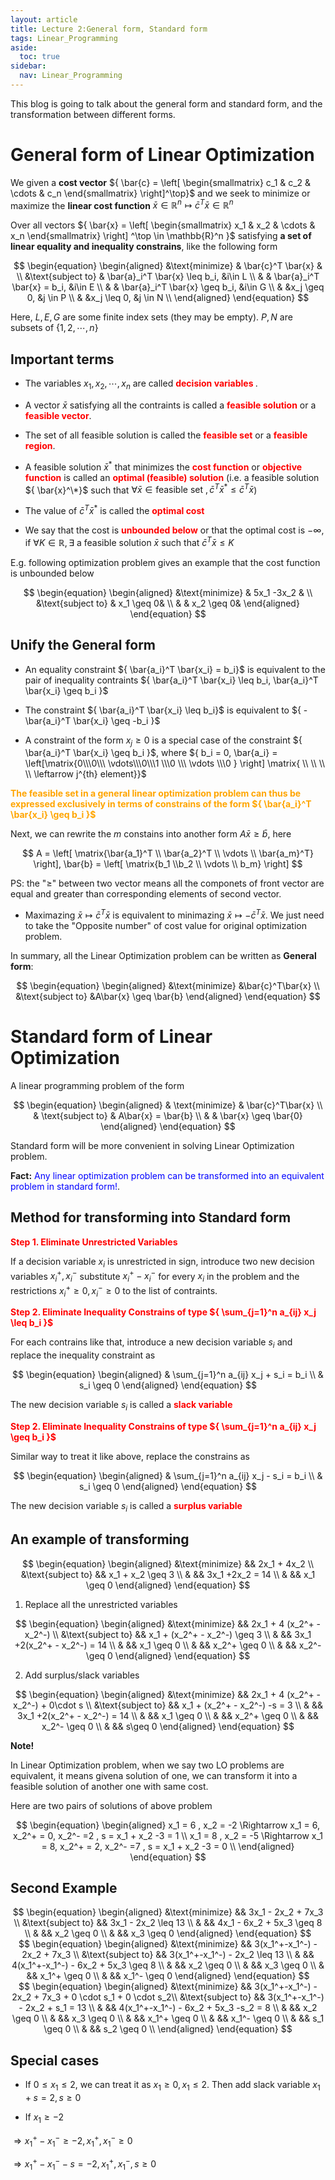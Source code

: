 ```yaml
---
layout: article
title: Lecture 2:General form, Standard form
tags: Linear_Programming
aside:
  toc: true
sidebar:
  nav: Linear_Programming
---
```


This blog is going to talk about the general form and standard form, and the transformation between different forms.

<!--more-->

# General form of Linear Optimization

We given a <b>cost vector</b> ${ \bar{c} = \left[ \begin{smallmatrix} c_1 & c_2 & \cdots & c_n \end{smallmatrix} \right]^\top}$ and we seek to minimize or maximize the <b>linear cost function</b> ${ \bar{x} \in \mathbb{R}^n \mapsto \bar{c}^T \bar{x} \in \mathbb{R}^n}$

Over all vectors ${ \bar{x} = \left[ \begin{smallmatrix} x_1 & x_2 & \cdots & x_n \end{smallmatrix} \right] ^\top \in \mathbb{R}^n }$ satisfying <b>a set of linear equality and inequality constrains</b>, like the following form

<center>$$
\begin{equation}
\begin{aligned}
&\text{minimize} & \bar{c}^T \bar{x} & \\
&\text{subject to} & \bar{a}_i^T \bar{x} \leq b_i,  &i\in L \\
& & \bar{a}_i^T \bar{x} = b_i, &i\in E \\
& & \bar{a}_i^T \bar{x} \geq b_i, &i\in G \\
& &x_j \geq 0, &j \in P \\
& &x_j \leq 0, &j \in N \\
\end{aligned}
\end{equation}
$$</center>

Here, ${ L,E,G }$ are some finite index sets (they may be empty). ${ P,N }$ are subsets of ${ \{1,2,\cdots, n\} }$

## Important terms

* The variables ${ x_1,x_2,\cdots,x_n }$ are called <b><font color=red> decision variables </font></b>. 

* A vector ${ \bar{x} }$ satisfying all the contraints is called a <b><font color=red> feasible solution</font></b> or a <b><font color=red> feasible vector</font></b>.

* The set of all feasible solution is called the <b><font color=red> feasible set</font></b> or a <b><font color=red> feasible region</font></b>.

* A feasible solution ${ \bar{x}^* }$ that minimizes the <b><font color=red>cost function</font></b> or <b><font color=red>objective function</font></b> is called an <b><font color=red>optimal (feasible) solution</font></b> (i.e. a feasible solution ${  \bar{x}^\*}$ such that ${ \forall \bar{x} \in \text{feasible set }, \bar{c}^T\bar{x}^* \leq \bar{c}^T \bar{x}}$)

* The value of ${ \bar{c}^T\bar{x}^* }$ is called the <b><font color=red>optimal cost</font></b>

* We say that the cost is <b><font color=red>unbounded below</font></b> or that the optimal cost is ${ -\infty }$, if ${ \forall K\in \mathbb{R}, \exists }$ a feasible solution ${ \bar{x} }$ such that ${ \bar{c}^T\bar{x} \leq K }$

E.g. following optimization problem gives an example that the cost function is unbounded below

<center>$$
\begin{equation}
\begin{aligned}
&\text{minimize} & 5x_1 -3x_2 & \\
&\text{subject to} & x_1 \geq 0& \\
& & x_2 \geq 0&
\end{aligned}
\end{equation}
$$</center>

## Unify the General form

* An equality constraint ${ \bar{a_i}^T \bar{x_i} = b_i}$ is equivalent to the pair of inequality contraints ${ \bar{a_i}^T \bar{x_i} \leq b_i, \bar{a_i}^T \bar{x_i} \geq b_i }$

* The constraint ${ \bar{a_i}^T \bar{x_i} \leq b_i}$ is equivalent to ${  - \bar{a_i}^T \bar{x_i} \geq  -b_i }$

* A constraint of the form ${ x_j \geq 0 }$ is a special case of the constraint ${ \bar{a_i}^T \bar{x_i} \geq b_i  }$, where ${ b_i = 0, \bar{a_i} = \left[\matrix{0\\\0\\\ \vdots\\\0\\\1 \\\0 \\\ \vdots \\\0 } \right] \matrix{ \\ \\ \\ \\ \leftarrow j^{th} element}}$

<b><font color=orange>The feasible set in a general linear optimization problem can thus be expressed exclusively in terms of constrains of the form ${ \bar{a_i}^T \bar{x_i} \geq b_i }$ </font></b>

Next, we can rewrite the ${ m }$ constains into another form ${ A\bar{x} \geq \bar{b} }$, here

<center>$$
A = \left[ \matrix{\bar{a_1}^T \\ \bar{a_2}^T \\ \vdots \\ \bar{a_m}^T} \right], \bar{b} = \left[ \matrix{b_1 \\b_2 \\ \vdots \\ b_m} \right]
$$</center>

PS: the "${ \geq }$" between two vector means all the componets of front vector are equal and greater than corresponding elements of second vector.

* Maximazing ${ \bar{x} \mapsto \bar{c}^T \bar{x} }$ is equivalent to minimazing ${ \bar{x} \mapsto - \bar{c}^T \bar{x}}$. We just need to take the "Opposite number" of cost value for original optimization problem.

In summary, all the Linear Optimization problem can be written as <b>General form</b>:

<center>$$
\begin{equation}
\begin{aligned}
&\text{minimize}  &\bar{c}^T\bar{x}  \\
&\text{subject to} &A\bar{x} \geq \bar{b}
\end{aligned}
\end{equation}
$$</center>

# Standard form of Linear Optimization

A linear programming problem of the form

<center>$$
\begin{equation}
\begin{aligned}
& \text{minimize}  & \bar{c}^T\bar{x}  \\
& \text{subject to} & A\bar{x} = \bar{b} \\
& & \bar{x} \geq \bar{0}
\end{aligned}
\end{equation}
$$</center>

Standard form will be more convenient in solving Linear Optimization problem.

<b>Fact:</b> <font color=blue> Any linear optimization problem can be transformed into an equivalent problem in standard form!</font>.

## Method for transforming into Standard form

<b><font color=red>Step 1. Eliminate Unrestricted Variables</font></b>

If a  decision variable ${ x_i }$ is unrestricted in sign, introduce two new decision variables ${ x_i^+ , x_i^- }$ substitute ${ x_i^+ - x_i^-  }$ for every ${ x_i }$ in the problem and the restrictions ${ x_i^+ \geq 0 , x_i^-  \geq 0}$ to the list of contraints.

<b><font color=red>Step 2. Eliminate Inequality Constrains of type ${ \sum_{j=1}^n a_{ij} x_j \leq b_i }$</font></b>

For each contrains like that, introduce a new decision variable ${ s_i }$ and replace the inequality constraint as

<center>$$
\begin{equation}
\begin{aligned}
& \sum_{j=1}^n a_{ij} x_j + s_i =  b_i \\
& s_i \geq 0
\end{aligned}
\end{equation}
$$</center>

The new decision variable ${ s_i }$ is called a  <b><font color=red>slack variable</font></b>

<b><font color=red>Step 2. Eliminate Inequality Constrains of type ${ \sum_{j=1}^n a_{ij} x_j \geq b_i }$</font></b>

Similar way to treat it like above, replace the constrains as

<center>$$
\begin{equation}
\begin{aligned}
& \sum_{j=1}^n a_{ij} x_j - s_i =  b_i \\
& s_i \geq 0
\end{aligned}
\end{equation}
$$</center>

The new decision variable ${ s_i }$ is called a  <b><font color=red>surplus variable</font></b>

## An example of transforming

<center>$$
\begin{equation}
\begin{aligned}
&\text{minimize} && 2x_1 + 4x_2  \\
&\text{subject to} && x_1 + x_2 \geq 3  \\
& && 3x_1 +2x_2 = 14 \\
& && x_1 \geq 0
\end{aligned}
\end{equation}
$$</center>

1. Replace all the unrestricted variables

<center>$$
\begin{equation}
\begin{aligned}
&\text{minimize} && 2x_1 + 4 (x_2^+ - x_2^-)  \\
&\text{subject to} && x_1 + (x_2^+ - x_2^-) \geq 3  \\
& && 3x_1 +2(x_2^+ - x_2^-) = 14 \\
& && x_1 \geq 0 \\
& && x_2^+ \geq 0 \\
& && x_2^- \geq 0
\end{aligned}
\end{equation}
$$</center>

2. Add surplus/slack variables

<center>$$
\begin{equation}
\begin{aligned}
&\text{minimize} && 2x_1 + 4 (x_2^+ - x_2^-) + 0\cdot s  \\
&\text{subject to} && x_1 + (x_2^+ - x_2^-) -s = 3  \\
& && 3x_1 +2(x_2^+ - x_2^-) = 14 \\
& && x_1 \geq 0 \\
& && x_2^+ \geq 0 \\
& && x_2^- \geq 0 \\
& && s\geq 0
\end{aligned}
\end{equation}
$$</center>

<b>Note!</b>

In Linear Optimization problem, when we say two LO problems are equivalent, it means givena solution of one, we can transform it into a feasible solution of another one with same cost. 

Here are two pairs of solutions of above problem

<center>$$
\begin{equation}
\begin{aligned}
x_1 = 6 , x_2 = -2 \Rightarrow x_1 = 6, x_2^+ = 0, x_2^- =2 , s = x_1 + x_2 -3 = 1 \\
x_1 = 8 , x_2 = -5 \Rightarrow x_1 = 8, x_2^+ = 2, x_2^- =7 , s = x_1 + x_2 -3 = 0 \\
\end{aligned}
\end{equation}
$$</center>

## Second Example

<center>$$
\begin{equation}
\begin{aligned}
&\text{minimize} && 3x_1 - 2x_2 + 7x_3 \\
&\text{subject to} && 3x_1 - 2x_2 \leq 13  \\
& && 4x_1  - 6x_2 + 5x_3 \geq 8 \\
& && x_2 \geq 0 \\
& && x_3 \geq 0
\end{aligned}
\end{equation}
$$</center>


<center>$$
\begin{equation}
\begin{aligned}
&\text{minimize} && 3(x_1^+-x_1^-) - 2x_2 + 7x_3 \\
&\text{subject to} && 3(x_1^+-x_1^-) - 2x_2 \leq 13  \\
& && 4(x_1^+-x_1^-)  - 6x_2 + 5x_3 \geq 8 \\
& && x_2 \geq 0 \\
& && x_3 \geq 0 \\
& && x_1^+ \geq 0 \\
& && x_1^- \geq 0
\end{aligned}
\end{equation}
$$</center>

<center>$$
\begin{equation}
\begin{aligned}
&\text{minimize} && 3(x_1^+-x_1^-) - 2x_2 + 7x_3 + 0 \cdot s_1 +  0 \cdot s_2\\
&\text{subject to} && 3(x_1^+-x_1^-) - 2x_2 + s_1 =  13  \\
& && 4(x_1^+-x_1^-)  - 6x_2 + 5x_3 -s_2 = 8 \\
& && x_2 \geq 0 \\
& && x_3 \geq 0 \\
& && x_1^+ \geq 0 \\
& && x_1^- \geq 0 \\
& && s_1 \geq 0 \\
& && s_2 \geq 0 \\
\end{aligned}
\end{equation}
$$</center>

## Special cases

* If ${ 0\leq x_1 \leq 2 }$, we can treat it as ${ x_1 \geq 0, x_1 \leq 2 }$. Then add slack variable ${ x_1 + s = 2, s\geq 0 }$

* If ${ x_1 \geq -2   }$ 

${\Rightarrow x_1^+ - x_1^- \geq -2, x_1^+ , x_1^- \geq 0  }$

${\Rightarrow x_1^+ - x_1^- - s =  -2, x_1^+ , x_1^-,s \geq 0 }$ 